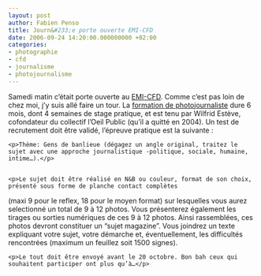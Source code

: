 ```yaml
---
layout: post
author: Fabien Penso
title: Journ&#233;e porte ouverte EMI-CFD
date: 2006-09-24 14:20:00.000000000 +02:00
categories:
- photographie
- cfd
- journalisme
- photojournalisme
---
```

<p>Samedi matin c’était porte ouverte au <a href="http://www.emi-cfd.com/"><span class="caps">EMI</span>-CFD</a>. Comme
c’est pas loin de chez moi, j’y suis allé faire un tour. La <a href="http://www.emi-cfd.com/article.php3?id_article=5">formation de photojournaliste</a>
dure 6 mois, dont 4 semaines de stage pratique, et est tenu par Wilfrid Estève, cofondateur du collectif l’Oeil Public (qu’il a quitté en 2004). Un test de recrutement doit être validé, l’épreuve pratique est la suivante :</p>


	<p>Thème: Gens de banlieue (dégagez un angle original, traitez le sujet avec une approche journalistique -politique, sociale, humaine, intime…).</p>


	<p>Le sujet doit être réalisé en N&B ou couleur, format de son choix, présenté sous forme de planche contact complètes
(maxi 9 pour le reflex, 18 pour le moyen format) sur lesquelles vous aurez selectionné un total de 9 à 12 photos. Vous
présenterez également les tirages ou sorties numériques de ces 9 à 12 photos. Ainsi rassemblées, ces photos
devront constituer un “sujet magazine”. Vous joindrez un texte expliquant votre sujet, votre démarche et,
éventuellement, les difficultés rencontrées (maximum un feuillez soit 1500 signes).</p>


	<p>Le tout doit être envoyé avant le 20 octobre. Bon bah ceux qui souhaitent participer ont plus qu’à…</p>
